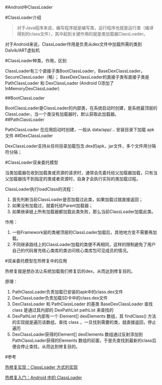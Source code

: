 #Android中ClassLoader

#ClassLoader介绍
> 对于Java程序来说，编写程序就是编写类，运行程序也就是运行类（编译得到的class文件），其中起到关键作用的就是类加载器ClassLoader。

对于Android来说，ClassLoader作用是负责从dex文件中加载所需的类到Dalvik/ART虚拟机

#ClassLoader种类，作用，区别


ClassLoader有三个直接子类BootClassLoader，BaseDexClassLoader，SecureClassLoader（略）；
BaseDexClassLoader的直接子类有直接子类是 PathClassLoader 和 DexClassLoader (Android O添加了 InMemoryDexClassLoader)

##BootClassLoader

BootClassLoader是ClassLoader的内部类，在系统启动时创建，是系统最顶层的ClassLoader，当一个类没有加载器时，默认获取此加载器。
##PathClassLoader

PathClassLoader 在应用启动时创建，一般从 data/app/… 安装目录下加载 apk 文件
##DexClassLoader

DexClassLoader支持从任何目录加载包含.dex的apk，jar文件，多个文件用分隔符分隔；


#ClassLoader双亲委托模型

当类加载器在收到加载类或资源的请求时，通常会先委托给父加载器加载，只有当父加载器找不到指定的类或者资源时，自身才会执行实际的类加载过程。


ClassLoader执行loadClass的流程：

1. 首先判断当前ClassLoader是否加载过此类，如果加载过就直接返回；
2. 如果没有加载过，就委托给Parent加载器；
3. 如果继承链上所有加载器都加载此类失败，那么当前ClassLoader加载此类。

作用：

1. 一些Framework层的类被顶层的ClassLoader加载后，其他地方变不需要再加载。
2. 不同继承路线上的ClassLoader加载的类便不再相同，这样的限制避免了用户自己的代码冒充核心类库的类访问核心类库包可见成员的情况。

#双亲委托模型在热修复中的应用

热修复就是想办法让系统加载我们修复后的dex，从而达到修复目的。

原理：

1. PathClassLoader负责加载已安装的apk中的class.dex文件
2. DexClassLoader负责加载SD卡中的class.dex文件
3. DexClassLoader 和 PathClassLoader 的基类 BaseDexClassLoader 查找 class 是通过其内部的 DexPathList pathList 来查找的
4. DexPathList 内部有一个 Element[] dexElements 数组，其 findClass() 方法的实现就是遍历该数组，查找 class ，一旦找到需要的类，就直接返回，停止遍历
5. DexClassLoader获得的Element[] dexElements 数组通过反射添加到PathClassLoader获得的Elements 数组的前面，于是先查找到最新的class后便会停止查找，从而达到修复目的。


#参考

[热修复实现：ClassLoader 方式的实现](https://jaeger.itscoder.com/android/2016/09/20/nuva-source-code-analysis)

[热修复入门：Android 中的 ClassLoader](https://jaeger.itscoder.com/android/2016/08/27/android-classloader.html)